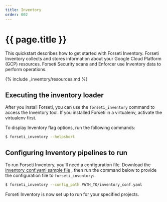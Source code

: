 ```yaml
---
title: Inventory
order: 002
---
```

# {{ page.title }}

This quickstart describes how to get started with Forseti Inventory. Forseti
Inventory collects and stores information about your Google Cloud Platform
(GCP) resources. Forseti Security scans and Enforcer use Inventory data to
perform operations.

{% include _inventory/resources.md %}

## Executing the inventory loader

After you install Forseti, you can use the `forseti_inventory` command to
access the Inventory tool. If you installed Forseti in a virtualenv, activate
the virtualenv first.


To display Inventory flag options, run the following commands:

```bash
$ forseti_inventory --helpshort
```

## Configuring Inventory pipelines to run
To run Forseti Inventory, you'll need a configuration file. Download
the [inventory_conf.yaml sample file](https://github.com/GoogleCloudPlatform/forseti-security/blob/master/samples/inventory/inventory_conf.yaml)
, then run the command below to provide the configuration file to
`forseti_inventory`:

```bash
$ forseti_inventory --config_path PATH_TO/inventory_conf.yaml
```

Forseti Inventory is now set up to run for your specified projects.